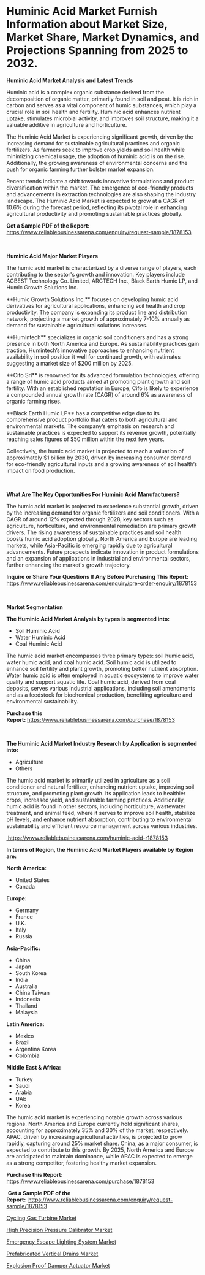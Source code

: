<p><h1>Huminic Acid Market Furnish Information about Market Size, Market Share, Market Dynamics, and Projections Spanning from 2025 to 2032.</h1></p><p><strong>Huminic Acid Market Analysis and Latest Trends</strong></p>
<p><p>Huminic acid is a complex organic substance derived from the decomposition of organic matter, primarily found in soil and peat. It is rich in carbon and serves as a vital component of humic substances, which play a crucial role in soil health and fertility. Huminic acid enhances nutrient uptake, stimulates microbial activity, and improves soil structure, making it a valuable additive in agriculture and horticulture.</p><p>The Huminic Acid Market is experiencing significant growth, driven by the increasing demand for sustainable agricultural practices and organic fertilizers. As farmers seek to improve crop yields and soil health while minimizing chemical usage, the adoption of huminic acid is on the rise. Additionally, the growing awareness of environmental concerns and the push for organic farming further bolster market expansion.</p><p>Recent trends indicate a shift towards innovative formulations and product diversification within the market. The emergence of eco-friendly products and advancements in extraction technologies are also shaping the industry landscape. The Huminic Acid Market is expected to grow at a CAGR of 10.6% during the forecast period, reflecting its pivotal role in enhancing agricultural productivity and promoting sustainable practices globally.</p></p>
<p><strong>Get a Sample PDF of the Report:&nbsp;</strong> <a href="https://www.reliablebusinessarena.com/enquiry/request-sample/1878153?utm_campaign=3497&utm_medium=2&utm_source=Github&utm_content=ia&utm_term=02042025&utm_id=huminic-acid">https://www.reliablebusinessarena.com/enquiry/request-sample/1878153</a></p>
<p>&nbsp;</p>
<p><strong>Huminic Acid Major Market Players</strong></p>
<p><p>The humic acid market is characterized by a diverse range of players, each contributing to the sector's growth and innovation. Key players include AGBEST Technology Co. Limited, ARCTECH Inc., Black Earth Humic LP, and Humic Growth Solutions Inc. </p><p>**Humic Growth Solutions Inc.** focuses on developing humic acid derivatives for agricultural applications, enhancing soil health and crop productivity. The company is expanding its product line and distribution network, projecting a market growth of approximately 7-10% annually as demand for sustainable agricultural solutions increases.</p><p>**Humintech** specializes in organic soil conditioners and has a strong presence in both North America and Europe. As sustainability practices gain traction, Humintech’s innovative approaches to enhancing nutrient availability in soil position it well for continued growth, with estimates suggesting a market size of $200 million by 2025.</p><p>**Cifo Srl** is renowned for its advanced formulation technologies, offering a range of humic acid products aimed at promoting plant growth and soil fertility. With an established reputation in Europe, Cifo is likely to experience a compounded annual growth rate (CAGR) of around 6% as awareness of organic farming rises.</p><p>**Black Earth Humic LP** has a competitive edge due to its comprehensive product portfolio that caters to both agricultural and environmental markets. The company’s emphasis on research and sustainable practices is expected to support its revenue growth, potentially reaching sales figures of $50 million within the next few years.</p><p>Collectively, the humic acid market is projected to reach a valuation of approximately $1 billion by 2030, driven by increasing consumer demand for eco-friendly agricultural inputs and a growing awareness of soil health’s impact on food production.</p></p>
<p>&nbsp;</p>
<p><strong>What Are The Key Opportunities For Huminic Acid Manufacturers?</strong></p>
<p><p>The humic acid market is projected to experience substantial growth, driven by the increasing demand for organic fertilizers and soil conditioners. With a CAGR of around 12% expected through 2028, key sectors such as agriculture, horticulture, and environmental remediation are primary growth drivers. The rising awareness of sustainable practices and soil health boosts humic acid adoption globally. North America and Europe are leading markets, while Asia-Pacific is emerging rapidly due to agricultural advancements. Future prospects indicate innovation in product formulations and an expansion of applications in industrial and environmental sectors, further enhancing the market's growth trajectory.</p></p>
<p><strong>Inquire or Share Your Questions If Any Before Purchasing This Report:</strong> <a href="https://www.reliablebusinessarena.com/enquiry/pre-order-enquiry/1878153?utm_campaign=3497&utm_medium=2&utm_source=Github&utm_content=ia&utm_term=02042025&utm_id=huminic-acid">https://www.reliablebusinessarena.com/enquiry/pre-order-enquiry/1878153</a></p>
<p>&nbsp;</p>
<p><strong>Market Segmentation</strong></p>
<p><strong>The Huminic Acid Market Analysis by types is segmented into:</strong></p>
<p><ul><li>Soil Huminic Acid</li><li>Water Huminic Acid</li><li>Coal Huminic Acid</li></ul></p>
<p><p>The humic acid market encompasses three primary types: soil humic acid, water humic acid, and coal humic acid. Soil humic acid is utilized to enhance soil fertility and plant growth, promoting better nutrient absorption. Water humic acid is often employed in aquatic ecosystems to improve water quality and support aquatic life. Coal humic acid, derived from coal deposits, serves various industrial applications, including soil amendments and as a feedstock for biochemical production, benefiting agriculture and environmental sustainability.</p></p>
<p><strong>Purchase this Report:&nbsp;</strong><a href="https://www.reliablebusinessarena.com/purchase/1878153?utm_campaign=3497&utm_medium=2&utm_source=Github&utm_content=ia&utm_term=02042025&utm_id=huminic-acid">https://www.reliablebusinessarena.com/purchase/1878153</a></p>
<p>&nbsp;</p>
<p><strong>The Huminic Acid Market Industry Research by Application is segmented into:</strong></p>
<p><ul><li>Agriculture</li><li>Others</li></ul></p>
<p><p>The humic acid market is primarily utilized in agriculture as a soil conditioner and natural fertilizer, enhancing nutrient uptake, improving soil structure, and promoting plant growth. Its application leads to healthier crops, increased yield, and sustainable farming practices. Additionally, humic acid is found in other sectors, including horticulture, wastewater treatment, and animal feed, where it serves to improve soil health, stabilize pH levels, and enhance nutrient absorption, contributing to environmental sustainability and efficient resource management across various industries.</p></p>
<p><a href="https://www.reliablebusinessarena.com/huminic-acid-r1878153?utm_campaign=3497&utm_medium=2&utm_source=Github&utm_content=ia&utm_term=02042025&utm_id=huminic-acid">&nbsp;https://www.reliablebusinessarena.com/huminic-acid-r1878153</a></p>
<p><strong>In terms of Region, the Huminic Acid Market Players available by Region are:</strong></p>
<p>
    <p> <strong> North America: </strong>
        <ul>
            <li>United States</li>
            <li>Canada</li>
        </ul>
        </p> 
    <p> <strong> Europe: </strong>
        <ul>
            <li>Germany</li>
            <li>France</li>
            <li>U.K.</li>
            <li>Italy</li>
            <li>Russia</li>
        </ul>
        </p> 
    <p> <strong> Asia-Pacific: </strong>
        <ul>
            <li>China</li>
            <li>Japan</li>
            <li>South Korea</li>
            <li>India</li>
            <li>Australia</li>
            <li>China Taiwan</li>
            <li>Indonesia</li>
            <li>Thailand</li>
            <li>Malaysia</li>
        </ul>
        </p> 
    <p> <strong> Latin America: </strong>
        <ul>
            <li>Mexico</li>
            <li>Brazil</li>
            <li>Argentina Korea</li>
            <li>Colombia</li>
        </ul>
        </p> 
    <p> <strong> Middle East & Africa: </strong>
        <ul>
            <li>Turkey</li>
            <li>Saudi</li>
            <li>Arabia</li>
            <li>UAE</li>
            <li>Korea</li>
        </ul>
    </p>
    </p>
<p><p>The humic acid market is experiencing notable growth across various regions. North America and Europe currently hold significant shares, accounting for approximately 35% and 30% of the market, respectively. APAC, driven by increasing agricultural activities, is projected to grow rapidly, capturing around 25% market share. China, as a major consumer, is expected to contribute to this growth. By 2025, North America and Europe are anticipated to maintain dominance, while APAC is expected to emerge as a strong competitor, fostering healthy market expansion.</p></p>
<p><strong>Purchase this Report: </strong><a href="https://www.reliablebusinessarena.com/purchase/1878153?utm_campaign=3497&utm_medium=2&utm_source=Github&utm_content=ia&utm_term=02042025&utm_id=huminic-acid">https://www.reliablebusinessarena.com/purchase/1878153</a></p>
<p>&nbsp;<strong>Get a Sample PDF of the Report:&nbsp;&nbsp;</strong><a href="https://www.reliablebusinessarena.com/enquiry/request-sample/1878153?utm_campaign=3497&utm_medium=2&utm_source=Github&utm_content=ia&utm_term=02042025&utm_id=huminic-acid">https://www.reliablebusinessarena.com/enquiry/request-sample/1878153</a></p>
<p><strong></strong></p>
<p><p><a href="https://www.linkedin.com/pulse/cycling-gas-turbine-market-trend-projected-continue-rapid-growth-nb8ne?utm_campaign=3497&utm_medium=2&utm_source=Github&utm_content=ia&utm_term=02042025&utm_id=huminic-acid">Cycling Gas Turbine Market</a></p><p><a href="https://www.linkedin.com/pulse/comprehensive-analysis-global-high-precision-pressure-calibrator-typte?utm_campaign=3497&utm_medium=2&utm_source=Github&utm_content=ia&utm_term=02042025&utm_id=huminic-acid">High Precision Pressure Calibrator Market</a></p><p><a href="https://www.linkedin.com/pulse/emergency-escape-lighting-system-market-essentials-key-players-c5yoe?utm_campaign=3497&utm_medium=2&utm_source=Github&utm_content=ia&utm_term=02042025&utm_id=huminic-acid">Emergency Escape Lighting System Market</a></p><p><a href="https://github.com/prantoblouin/Market-Research-Report-List-1/blob/main/prefabricated-vertical-drains-market.md?utm_campaign=3497&utm_medium=2&utm_source=Github&utm_content=ia&utm_term=02042025&utm_id=huminic-acid">Prefabricated Vertical Drains Market</a></p><p><a href="https://www.linkedin.com/pulse/latest-explosion-proof-damper-actuator-market-report-size-3mh8e?utm_campaign=3497&utm_medium=2&utm_source=Github&utm_content=ia&utm_term=02042025&utm_id=huminic-acid">Explosion Proof Damper Actuator Market</a></p></p>